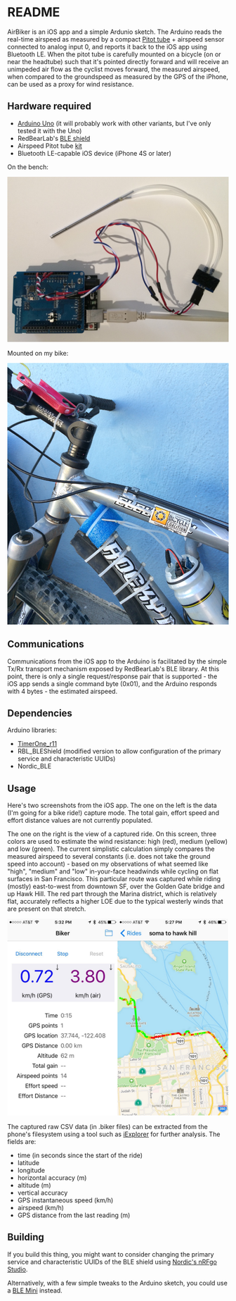 # README

AirBiker is an iOS app and a simple Ardunio sketch. The Arduino reads the real-time airspeed as measured by a compact [Pitot tube](https://en.wikipedia.org/wiki/Pitot_tube) + airspeed sensor connected to analog input 0, and reports it back to the iOS app using Bluetooth LE. When the pitot tube is carefully mounted on a bicycle (on or near the headtube) such that it's pointed directly forward and will receive an unimpeded air flow as the cyclist moves forward, the measured airspeed, when compared to the groundspeed as measured by the GPS of the iPhone, can be used as a proxy for wind resistance.

## Hardware required
* [Arduino Uno](http://arduino.cc/en/Main/arduinoBoardUno) (it will probably work with other variants, but I've only tested it with the Uno)
* RedBearLab's [BLE shield](http://redbearlab.com/bleshield/)
* Airspeed Pitot tube [kit](http://www.amazon.com/Airspeed-Kit-with-MPXV7002DP/dp/B009SNPQKY)
* Bluetooth LE-capable iOS device (iPhone 4S or later)

On the bench:

![Bench hardware](ab_photo1.jpg)

Mounted on my bike:

![Schematic](ab_photo2.jpg)

## Communications

Communications from the iOS app to the Arduino is facilitated by the simple Tx/Rx transport mechanism exposed by RedBearLab's BLE library. At this point, there is only a single request/response pair that is supported - the iOS app sends a single command byte (0x01), and the Arduino responds with 4 bytes - the estimated airspeed.

## Dependencies

Arduino libraries:

* [TimerOne_r11](https://code.google.com/p/arduino-timerone/downloads/list)
* RBL_BLEShield (modified version to allow configuration of the primary service and characteristic UUIDs)
* Nordic_BLE

## Usage

Here's two screenshots from the iOS app. The one on the left is the data (I'm going for a bike ride!) capture mode. The total gain, effort speed and effort distance values are not currently populated. 

The one on the right is the view of a captured ride. On this screen, three colors are used to estimate the wind resistance: high (red), medium (yellow) and low (green). The current simplistic calculation simply compares the measured airspeed to several constants (i.e. does not take the ground speed into account) - based on my observations of what seemed like "high", "medium" and "low" in-your-face headwinds while cycling on flat surfaces in San Francisco. This particular route was captured while riding (mostly) east-to-west from downtown SF, over the Golden Gate bridge and up Hawk Hill. The red part through the Marina district, which is relatively flat, accurately reflects a higher LOE due to the typical westerly winds that are present on that stretch.

![iOS app](ab_iosapp.jpg)

The captured raw CSV data (in .biker files) can be extracted from the phone's filesystem using a tool such as [iExplorer](https://www.macroplant.com/iexplorer/) for further analysis. The fields are:
* time (in seconds since the start of the ride)
* latitude
* longitude
* horizontal accuracy (m)
* altitude (m)
* vertical accuracy
* GPS instantaneous speed (km/h)
* airspeed (km/h)
* GPS distance from the last reading (m)

## Building

If you build this thing, you might want to consider changing the primary service and characteristic UUIDs of the BLE shield using [Nordic's nRFgo Studio](https://www.nordicsemi.com/chi/node_176/2.4GHz-RF/nRFgo-Studio).

Alternatively, with a few simple tweaks to the Arduino sketch, you could use a [BLE Mini](http://redbearlab.com/blemini/) instead.